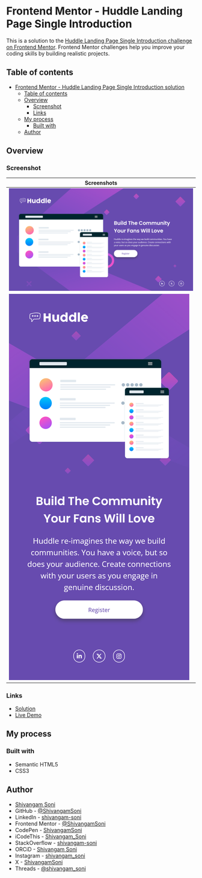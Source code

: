 # Frontend Mentor - Huddle Landing Page Single Introduction

This is a solution to the [Huddle Landing Page Single Introduction challenge on Frontend Mentor](https://www.frontendmentor.io/challenges/huddle-landing-page-with-a-single-introductory-section-B_2Wvxgi0/). Frontend Mentor challenges help you improve your coding skills by building realistic projects.

## Table of contents

-   [Frontend Mentor - Huddle Landing Page Single Introduction solution](#frontend-mentor---huddle-landing-page-single-introduction)
    -   [Table of contents](#table-of-contents)
    -   [Overview](#overview)
        -   [Screenshot](#screenshot)
        -   [Links](#links)
    -   [My process](#my-process)
        -   [Built with](#built-with)
    -   [Author](#author)

## Overview

### Screenshot

| Screenshots                    |
| ------------------------------ |
| ![](./screenshots/Desktop.png) |
| ![](./screenshots/Mobile.png)  |

### Links

-   [Solution](https://github.com/ShivangamSoni/FrontEndMentor/tree/main/Huddle-Landing-Page-Single-Introduction)
-   [Live Demo](https://ShivangamSoni.github.io/FrontEndMentor/Huddle-Landing-Page-Single-Introduction)

## My process

### Built with

-   Semantic HTML5
-   CSS3

## Author

-   [Shivangam Soni](https://shivangam-soni.vercel.app/)
-   GitHub - [@ShivangamSoni](https://github.com/ShivangamSoni)
-   LinkedIn - [shivangam-soni](https://www.linkedin.com/in/shivangam-soni/)
-   Frontend Mentor -
    [@ShivangamSoni](https://www.frontendmentor.io/profile/ShivangamSoni)
-   CodePen - [ShivangamSoni](https://codepen.io/ShivangamSoni)
-   iCodeThis - [Shivangam_Soni](https://icodethis.com/Shivangam_Soni)
-   StackOverflow - [shivangam-soni](https://stackoverflow.com/users/16659219/shivangam-soni)
-   ORCiD - [Shivangam Soni](https://orcid.org/0009-0002-3449-817X)
-   Instagram - [shivangam_soni](https://www.instagram.com/shivangam_soni/)
-   X - [ShivangamSoni](https://x.com/ShivangamSoni)
-   Threads - [@shivangam_soni](https://www.threads.net/@shivangam_soni)
